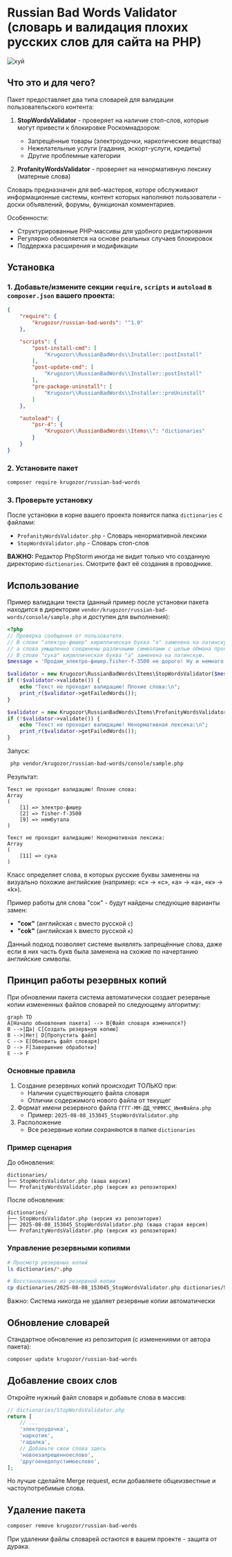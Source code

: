 # Russian Bad Words Validator (cловарь и валидация плохих русских слов для сайта на PHP)

![хуй](thumb.jpeg)

## Что это и для чего?
Пакет предоставляет два типа словарей для валидации пользовательского контента:

1. **StopWordsValidator** - проверяет на наличие стоп-слов, которые могут привести к блокировке Роскомнадзором:
    - Запрещённые товары (электроудочки, наркотические вещества)
    - Нежелательные услуги (гадания, эскорт-услуги, кредиты)
    - Другие проблемные категории

2. **ProfanityWordsValidator** - проверяет на ненормативную лексику (матерные слова)


Словарь предназначен для веб-мастеров, которе обслуживают информационные системы,
контент которых наполняют пользователи - доски объявлений, форумы, функционал комментариев.

Особенности:
- Структурированные PHP-массивы для удобного редактирования
- Регулярно обновляется на основе реальных случаев блокировок
- Поддержка расширения и модификации


## Установка

### 1. Добавьте/измените секции `require`, `scripts` и `autoload` в `composer.json` вашего проекта:

```json
{
    "require": {
        "krugozor/russian-bad-words": "^1.0"
    },

    "scripts": {
        "post-install-cmd": [
            "Krugozor\\RussianBadWords\\Installer::postInstall"
        ],
        "post-update-cmd": [
            "Krugozor\\RussianBadWords\\Installer::postInstall"
        ],
        "pre-package-uninstall": [
            "Krugozor\\RussianBadWords\\Installer::preUninstall"
        ]
    },

    "autoload": {
        "psr-4": {
            "Krugozor\\RussianBadWords\\Items\\": "dictionaries"
        }
    }
}
```

### 2. Установите пакет
```bash
composer require krugozor/russian-bad-words
```

### 3. Проверьте установку
После установки в корне вашего проекта появится папка `dictionaries` с файлами:
- `ProfanityWordsValidator.php` - Словарь ненормативной лексики
- `StopWordsValidator.php` - Словарь стоп-слов

**ВАЖНО:** Редактор PhpStorm иногда не видит только что созданную директорию `dictionaries`.
Смотрите факт её создания в проводнике.

## Использование
Пример валидации текста (данный пример после установки пакета находится в директории `vendor/krugozor/russian-bad-words/console/sample.php` и доступен для выполнения):

```php
<?php
// Проверка сообщения от пользователя.
// В слове "электрo-фишер" кириллическая буква "о" заменена на латинскую,
// а слова умышленно соединены различными символами с целью обмана программы.
// В слове "сукa" кириллическая буква "a" заменена на латинскую.
$message = 'Продам_электрo-фишер.fisher-f-3500 не дорого! Ну и немного нембутала, сукa';

$validator = new Krugozor\RussianBadWords\Items\StopWordsValidator($message);
if (!$validator->validate()) {
    echo "Текст не проходит валидацию! Плохие слова:\n";
    print_r($validator->getFailedWords());
}

$validator = new Krugozor\RussianBadWords\Items\ProfanityWordsValidator($message);
if (!$validator->validate()) {
    echo "Текст не проходит валидацию! Ненормативная лексика:\n";
    print_r($validator->getFailedWords());
}
```
Запуск:
```bash
 php vendor/krugozor/russian-bad-words/console/sample.php
```
Результат:
```
Текст не проходит валидацию! Плохие слова:
Array
(
    [1] => электрo-фишер
    [2] => fisher-f-3500
    [9] => нембутала
)

Текст не проходит валидацию! Ненормативная лексика:
Array
(
    [11] => сукa
)
```
Класс определяет слова, в которых русские буквы заменены на визуально похожие английские (например: «с» → «c», «а» → «a», «к» → «k»).

Пример работы для слова "сок" - будут найдены следующие варианты замен:
- **"cок"** (английская `c` вместо русской `с`)
- **"сok"** (английская `k` вместо русской `к`)

Данный подход позволяет системе выявлять запрещённые слова, даже если в них часть букв была заменена на схожие по начертанию английские символы.

## Принцип работы резервных копий

При обновлении пакета система автоматически создает резервные копии измененных файлов словарей по следующему алгоритму:
```mermaid
graph TD
A[Начало обновления пакета] --> B{Файл словаря изменился?}
B -->|Да| C[Создать резервную копию]
B -->|Нет| D[Пропустить файл]
C --> E[Обновить файл словаря]
D --> F[Завершение обработки]
E --> F
```

### Основные правила
1. Создание резервных копий происходит ТОЛЬКО при:
   - Наличии существующего файла словаря
   - Отличии содержимого нового файла от текущег
2. Формат имени резервного файла
`ГГГГ-ММ-ДД_ЧЧММСС_ИмяФайла.php`
   - Пример: `2025-08-08_153045_StopWordsValidator.php`
3. Расположение
   - Все резервные копии сохраняются в папке `dictionaries`

### Пример сценария
До обновления:
```
dictionaries/
├── StopWordsValidator.php (ваша версия)
└── ProfanityWordsValidator.php (версия из репозитория)
```

После обновления:
```
dictionaries/
├── StopWordsValidator.php (версия из репозитория)
├── 2025-08-08_153045_StopWordsValidator.php (ваша старая версия)
└── ProfanityWordsValidator.php (версия из репозитория)
```

### Управление резервными копиями
```bash
# Просмотр резервных копий
ls dictionaries/*.php

# Восстановление из резервной копии
cp dictionaries/2025-08-08_153045_StopWordsValidator.php dictionaries/StopWordsValidator.php
```
Важно: Система никогда не удаляет резервные копии автоматически

## Обновление словарей
Стандартное обновление из репозитория (с изменениями от автора пакета):
```bash
composer update krugozor/russian-bad-words
```

## Добавление своих слов
Откройте нужный файл словаря и добавьте слова в массив:
```php
// dictionaries/StopWordsValidator.php
return [
    // ...
    'электроудочка',
    'наркотик',
    'гадалка',
    // Добавьте свои слова здесь
    'новоезапрещенноеслово',
    'другоенедопустимоеслово',
];
```

Но лучше сделайте Merge request, если добавляете общеизвестные и частоупотребимые слова.

## Удаление пакета
```bash
composer remove krugozor/russian-bad-words
```
При удалении файлы словарей остаются в вашем проекте - защита от дурака.


